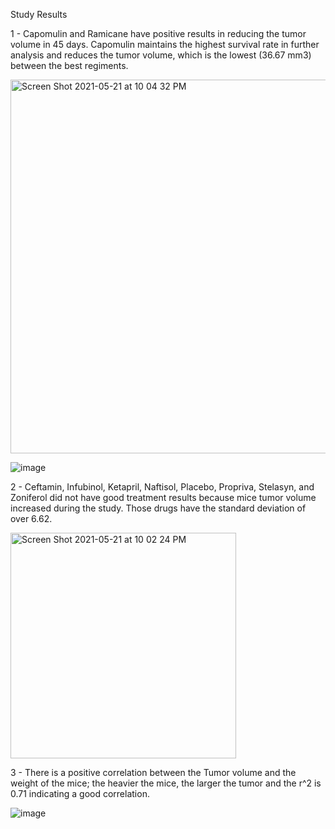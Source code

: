 Study Results

1 - Capomulin and Ramicane have positive results in reducing the tumor volume in 45 days. Capomulin maintains the highest survival rate in further analysis and reduces the tumor volume, which is the lowest (36.67 mm3) between the best regiments.

<img width="598" alt="Screen Shot 2021-05-21 at 10 04 32 PM" src="https://user-images.githubusercontent.com/77529968/119212825-8717db80-ba80-11eb-8e70-b558b2019535.png">


![image](https://user-images.githubusercontent.com/77529968/119213017-d6124080-ba81-11eb-8f89-80627de3ba61.png)


2 - Ceftamin, Infubinol, Ketapril, Naftisol, Placebo, Propriva, Stelasyn, and Zoniferol did not have good treatment results because mice tumor volume increased during the study. Those drugs have the standard deviation of over 6.62.

<img width="361" alt="Screen Shot 2021-05-21 at 10 02 24 PM" src="https://user-images.githubusercontent.com/77529968/119212782-3bfdc880-ba80-11eb-8fab-15adb9d52e36.png">


3 - There is a positive correlation between the Tumor volume and the weight of the mice; the heavier the mice, the larger the tumor and the r^2 is 0.71 indicating a good correlation.

![image](https://user-images.githubusercontent.com/77529968/119212919-2d63e100-ba81-11eb-9913-9f88f3cabadb.png)




